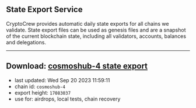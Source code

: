 ## State Export Service
CryptoCrew provides automatic daily state exports for all chains we validate. State export files can be used as genesis files and are a snapshot of the current blockchain state, including all validators, accounts, balances and delegations.

---
**Download: [cosmoshub-4 state export](https://dl.ccvalidators.com/SERVICE/cosmoshub/cosmoshub-4_export_17083037.json)**
---

- last updated: Wed Sep 20 2023 11:59:11
- chain id: `cosmoshub-4`
- export height: `17083037`
- use for: airdrops, local tests, chain recovery
